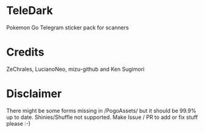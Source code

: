 # TeleDark
Pokemon Go Telegram sticker pack for scanners

# Credits 
ZeChrales, LucianoNeo, mizu-github and Ken Sugimori

# Disclaimer
There might be some forms missing in /PogoAssets/ but it should be 99.9% up to date. Shinies/Shuffle not supported. 
Make Issue / PR to add or fix stuff please :-)
